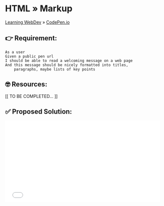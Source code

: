 # HTML » Markup
[Learning WebDev](../../../README.md) » [CodePen.io](../README.md)

## 👉 Requirement:

```
As a user
Given a public pen url
I should be able to read a welcoming message on a web page
And this message should be nicely formatted into titles,
    paragraphs, maybe lists of key points
```

## 🤓 Resources:

[[ TO BE COMPLETED... ]]

## ✅ Proposed Solution:

<iframe height="265" style="width: 100%;" scrolling="no" title="HTML Hello World" src="//codepen.io/marcopeg/embed/preview/rNBJoPx/?height=265&theme-id=0&default-tab=html,result" frameborder="no" allowtransparency="true" allowfullscreen="true">
  See the Pen <a href='https://codepen.io/marcopeg/pen/rNBJoPx/'>HTML Hello World</a> by Marco Pegoraro
  (<a href='https://codepen.io/marcopeg'>@marcopeg</a>) on <a href='https://codepen.io'>CodePen</a>.
</iframe>
